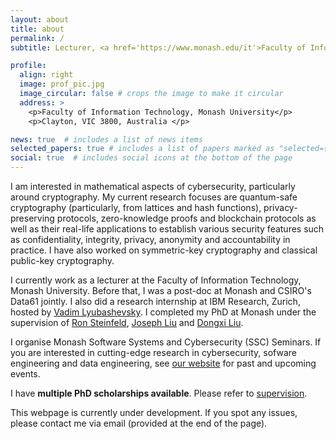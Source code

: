 ```yaml
---
layout: about
title: about
permalink: /
subtitle: Lecturer, <a href='https://www.monash.edu/it'>Faculty of Information Technology, Monash University</a>

profile:
  align: right
  image: prof_pic.jpg
  image_circular: false # crops the image to make it circular
  address: >
    <p>Faculty of Information Technology, Monash University</p>
    <p>Clayton, VIC 3800, Australia </p>

news: true  # includes a list of news items
selected_papers: true # includes a list of papers marked as "selected={true}"
social: true  # includes social icons at the bottom of the page
---
```


I am interested in mathematical aspects of cybersecurity, particularly around cryptography. My current research focuses are quantum-safe cryptography (particularly, from lattices and hash functions), privacy-preserving protocols, zero-knowledge proofs and blockchain protocols as well as their real-life applications to establish various security features such as confidentiality, integrity, privacy, anonymity and accountability in practice. I have also worked on symmetric-key cryptography and classical public-key cryptography.

I currently work as a lecturer at the Faculty of Information Technology, Monash University. Before that, I was a post-doc at Monash and CSIRO's Data61 jointly. I also did a research internship at IBM Research, Zurich, hosted by [Vadim Lyubashevsky](https://researcher.watson.ibm.com/researcher/view.php?person=zurich-vad). I completed my PhD at Monash under the supervision of [Ron Steinfeld](https://users.monash.edu.au/~rste/), [Joseph Liu](https://users.monash.edu.au/~kailiu/) and [Dongxi Liu](https://people.csiro.au/L/D/Dongxi-Liu).

I organise Monash Software Systems and Cybersecurity (SSC) Seminars. If you are interested in cutting-edge research in cybersecurity, sofware engineering and data engineering, see [our website](https://www.monash.edu/it/ssc/seminars) for past and upcoming events.

I have **multiple PhD scholarships available**. Please refer to [supervision](https://mfesgin.github.io/supervision/).

This webpage is currently under development. If you spot any issues, please contact me via email (provided at the end of the page).
